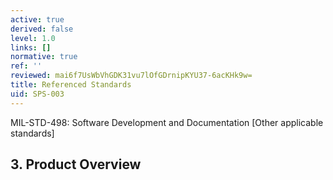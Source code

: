 ```yaml
---
active: true
derived: false
level: 1.0
links: []
normative: true
ref: ''
reviewed: mai6f7UsWbVhGDK31vu7lOfGDrnipKYU37-6acKHk9w=
title: Referenced Standards
uid: SPS-003
---
```


MIL-STD-498: Software Development and Documentation
[Other applicable standards]

## 3. Product Overview